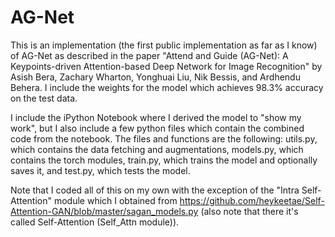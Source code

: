 # AG-Net
This is an implementation (the first public implementation as far as I know) of AG-Net as described in the paper "Attend and Guide (AG-Net): A Keypoints-driven Attention-based Deep Network for Image Recognition" by  Asish Bera, Zachary Wharton, Yonghuai Liu, Nik Bessis, and Ardhendu Behera. I include the weights for the model which achieves 98.3% accuracy on the test data. 

I include the iPython Notebook where I derived the model to "show my work", but I also include a few python files which contain the combined code from the notebook. The files and functions are the following: utils.py, which contains the data fetching and augmentations, models.py, which contains the torch modules, train.py, which trains the model and optionally saves it, and test.py, which tests the model.

Note that I coded all of this on my own with the exception of the "Intra Self-Attention" module which I obtained from https://github.com/heykeetae/Self-Attention-GAN/blob/master/sagan_models.py (also note that there it's called Self-Attention (Self_Attn module)). 
